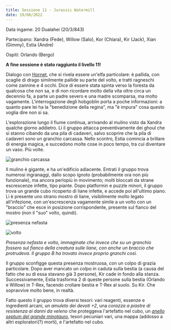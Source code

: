 ```yaml
---
title: Sessione 11 - Jurassic Watermill
date: 19/08/2022
---
```

Data ingame: 20 Dualahei (20/3/843)

Partecipano: Xandra (Fede), Willow (Salo), Kor (Chiara), Kir (Jack), Xian (Gimmy), Estia (Andre)

Ospiti: Orlando (Bergo)

**A fine sessione è stato raggiunto il livello 11!**

Dialogo con [Hornet](npc.md#Hornet), che si rivela essere un'elfa particolare: è pallida, con scaglie di drago similmente pallide su parte del volto, e tratti ragneschi come zannine e 4 occhi. Dice di essere stata spinta verso la foresta da qualcosa che non sa, e di non ricordare molto della vita oltre circa un decennio fa, a parte un padre severo e una madre scomparsa, ma molto vagamente. L'interrogazione degli hobgoblin porta a poche informazioni: a quanto pare lei ha la "benedizione della regina", ma "è impura" cosa questo voglia dire non si sa.

L'esplorazione lungo il fiume continua, arrivando al mulino visto da Xandra qualche giorno addietro. Lì il gruppo attacca preventivamente dei ghoul che si stanno cibando da una pila di cadaveri, salvo scoprire che la pila di cadaveri sono un granchio carcassa. Nello scontro, Estia comincia a brillare di energia magica, e succedono molte cose in poco tempo, tra cui diventare un vaso. Più volte.

![granchio carcassa](https://i.imgur.com/POu34sj.png)

Il mulino è gigante, e ha un'edificio adiacente. Entrati il gruppo trova numerosi ingranaggi, dallo scopo ignoto (probabilmente ora non più funzionale), ma ancora perlopiù in movimento; molti bloccati da strane escrescenze infette, tipo piante. Dopo platformin e puzzle minori, il gruppo trova un grande cubo ricoperto di liane infette, e accede poi all'ultimo piano. Lì è presente uno strano mostro di liane, visibilmente molto legato all'infezione, con un'escrescenza vagamente simile a un volto con un "braccio" che esce in posizione corrispondente, presente sul fianco del mostro (non il "suo" volto, quindi).

![presenza nefasta](https://i.imgur.com/m0ipBPP.png)

![volto](https://preview.redd.it/ra50c5aqfsp81.png?width=1920&format=png&auto=webp&s=a7434af5af40f7bfc30fc6ca487a562b86b498d6)

*Presenza nefasta e volto, immaginate che invece che su un granchio fossero sul fianco della creatura sulle liane, con anche un braccio che protrudeva. Il gruppo B ha trovato invece proprio granchi così.*

Il gruppo sconfigge questa presenza mostruosa, con un colpo di grazia particolare. Dopo aver mancato un colpo in caduta sulla bestia (a causa del fatto che su di essa stavano già 3 persone), Kir cade in fondo alla stanza. Successivamente, Estia trasforma 2 di queste persone sulla bestia (Orlando e Willow) in T-Rex, facendo crollare bestia e T-Rex al suolo. Su Kir. Che sopravvive molto bene, in realtà.

Fatto questo il gruppo trova diversi tesori: vari reagenti, essenze e ingredienti arcani, un *amuleto dei devoti +2*, una *corazza a piastre di resistenza ai danni da veleno* che proteggeva l'artefatto nel cubo, un [*anello septum del grande minotauro*](https://old.reddit.com/r/TheGriffonsSaddlebag/comments/d1quyg/the_griffons_saddlebag_septum_ring_of_the_great/), tesori pecuniari vari, una mappa (addosso a altri esploratori(?) morti), e l'artefatto nel cubo.